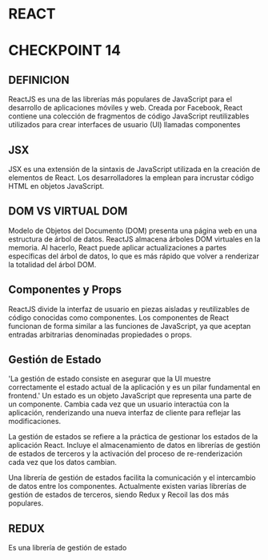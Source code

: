 # REACT

# CHECKPOINT 14

## DEFINICION
ReactJS es una de las librerías más populares de JavaScript para el desarrollo de aplicaciones móviles y web. 
Creada por Facebook, React contiene una colección de fragmentos de código JavaScript reutilizables utilizados para crear interfaces de usuario (UI) llamadas componentes

## JSX
JSX es una extensión de la sintaxis de JavaScript utilizada en la creación de elementos de React. Los desarrolladores la emplean para incrustar código HTML en objetos JavaScript.

## DOM VS VIRTUAL DOM
Modelo de Objetos del Documento (DOM) presenta una página web en una estructura de árbol de datos. 
ReactJS almacena árboles DOM virtuales en la memoria. 
Al hacerlo, React puede aplicar actualizaciones a partes específicas del árbol de datos, lo que es más rápido que volver a renderizar la totalidad del árbol DOM.

## Componentes y Props
ReactJS divide la interfaz de usuario en piezas aisladas y reutilizables de código conocidas como componentes. 
Los componentes de React funcionan de forma similar a las funciones de JavaScript, ya que aceptan entradas arbitrarias denominadas propiedades o props.

## Gestión de Estado
'La gestión de estado consiste en asegurar que la UI muestre correctamente el estado actual de la aplicación y es un pilar fundamental en frontend.'
Un estado es un objeto JavaScript que representa una parte de un componente. 
Cambia cada vez que un usuario interactúa con la aplicación, renderizando una nueva interfaz de cliente para reflejar las modificaciones.

La gestión de estados se refiere a la práctica de gestionar los estados de la aplicación React. 
Incluye el almacenamiento de datos en librerías de gestión de estados de terceros y la activación del proceso de re-renderización cada vez que los datos cambian.

Una librería de gestión de estados facilita la comunicación y el intercambio de datos entre los componentes. 
Actualmente existen varias librerías de gestión de estados de terceros, siendo Redux y Recoil las dos más populares.

## REDUX
Es una librería de gestión de estado

